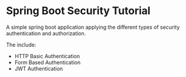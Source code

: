 # Spring Boot Security Tutorial

A simple spring boot application applying the different
types of security authentication and authorization.

<p>The include:
<ul>
<li>HTTP Basic Authentication</li>
<li>Form Based Authentication</li>
<li>JWT Authentication</li>
